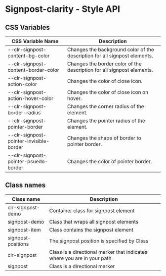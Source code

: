 # Signpost-clarity - Style API

## CSS Variables

| CSS Variable Name                       | Description                                                |
| --------------------------------------- | ---------------------------------------------------------- |
| --clr-signpost-content-bg-color         | Changes the background color of the description for all signpost elements.
| --clr-signpost-content-border-color     | Changes the border color of the description for all signpost elements. 
| --clr-signpost-action-color             | Changes the color of close icon.
| --clr-signpost-action-hover-color       | Changes the color of close icon on hover.
| --clr-signpost-border-radius            | Changes the corner radius of the element.
| --clr-signpost-pointer-border           | Changes the pointer radius of the element.
| --clr-signpost-pointer-invisible-border | Changes the shape of border to pointer border.
| --clr-signpost-pointer-psuedo-border    | Changes the color of pointer border.
## Class names

| Class name         | Description                              |
| -------------------| ---------------------------------------- |
| clr-signpost-demo  | Container class for signpost element |
| signpost-demo      | Class that wraps all signpost elements |
| signpost-item      | Class contains the signpost element |
| signpost-positions | The signpost position is specified by Clsss |
| clr-signpost       | Class is a directional marker that indicates where you are in your path |
| signpost           | Class is a directional marker |